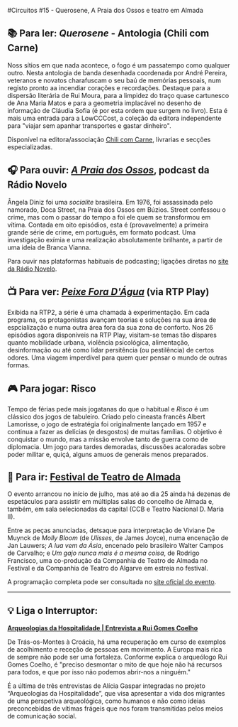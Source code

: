 \#Circuitos #15 - Querosene, A Praia dos Ossos e teatro em Almada

## 📚 Para ler: *Querosene* - Antologia (Chili com Carne)

Noss sítios em que nada acontece, o fogo é um passatempo como qualquer outro. Nesta antologia de banda desenhada coordenada por André Pereira, veteranos e novatos charafuscam o seu baú de memórias pessoais, num registo pronto aa incendiar corações e recordações. Destaque para a dispersão literária de Rui Moura, para a limpidez do traço quase cartunesco de Ana Maria Matos e para a geometria implacável no desenho de informação de Cláudia Sofia (é por esta ordem que surgem no livro). Esta é mais uma entrada para a LowCCCost, a coleção da editora independente para "viajar sem apanhar transportes e gastar dinheiro".

Disponível na editora/associação [Chili com Carne](https://www.chilicomcarne.com/), livrarias e secções especializadas.

## 🎧 Para ouvir: *[A Praia dos Ossos](https://www.radionovelo.com.br/praiadosossos/)*, podcast da Rádio Novelo

Ângela Diniz foi uma *socialite* brasileira. Em 1976, foi assassinada pelo namorado, Doca Street, na Praia dos Ossos em Búzios. Street confessou o crime, mas com o passar do tempo a foi ele quem se transformou em vítima. Contada em oito episódios, esta é (provavelmente) a primeira grande série de crime, em português, em formato podcast. Uma investigação exímia e uma realização absolutamente brilhante, a partir de uma ideia de Branca Vianna.

Para ouvir nas plataformas habituais de podcasting; ligações diretas no [site da Rádio Novelo](https://www.radionovelo.com.br/praiadosossos/).

## 📺 Para ver: *[Peixe Fora D'Água](https://www.rtp.pt/play/p8084/e512524/peixe-fora-de-agua)* (via RTP Play)

Exibida na RTP2, a série é uma chamada à experimentação. Em cada programa, os protagonistas avançam teorias e soluções na sua área de espcialização e numa outra área fora da sua zona de conforto. Nos 26 episódios agora disponíveis na RTP Play, visitam-se temas tão díspares quanto mobilidade urbana, violência psicológica, alimentação, desinformação ou até como lidar persitência (ou pestilência) de certos odores. Uma viagem imperdível para quem quer pensar o mundo de outras formas.

## 🎮 Para jogar: Risco

Tempo de férias pede mais jogatanas do que o habitual e *Risco* é um clássico dos jogos de tabuleiro. Criado pelo cineasta francês Albert Lamorisse, o jogo de estratégia foi originalmente lançado em 1957 e continua a fazer as delícias (e desgostos) de muitas famílias. O objetivo é conquistar o mundo, mas a missão envolve tanto de guerra como de diplomacia. Um jogo para tardes demoradas, discussões acaloradas sobre poder militar e, quiçá, alguns amuos de generais menos preparados.

## 🎡 Para ir: [Festival de Teatro de Almada](https://festival.ctalmada.pt/)

O evento arrancou no início de julho, mas até ao dia 25 ainda há dezenas de espetáculos para assistir em múltiplas salas do concelho de Almada e, também, em sala selecionadas da capital (CCB e Teatro Nacional D. Maria II).

Entre as peças anunciadas, detsaque para interpretação de Viviane De Muynck de *Molly Bloom* (de *Ulisses*, de James Joyce), numa encenação de Jan Lauwers; *A lua vem da Ásia*, encenado pelo brasileiro Walter Campos de Carvalho; e *Um gajo nunca mais é a mesma coisa*, de Rodrigo Francisco, uma co-produção da Companhia de Teatro de Almada no Festival e da Companhia de Teatro do Algarve em estreia no festival.

A programação completa pode ser consultada no [site oficial do evento](https://festival.ctalmada.pt/38fa-espectaculos/).

---

## 💡 Liga o Interruptor:

**[Arqueologias da Hospitalidade | Entrevista a Rui Gomes Coelho](https://interruptor.pt/artigos/arqueologias-da-hospitalidade--entrevista-a-rui-gomes)**

De Trás-os-Montes à Croácia, há uma recuperação em curso de exemplos de acolhimento e receção de pessoas em movimento. A Europa mais rica de sempre não pode ser uma fortaleza. Conforme explica o arqueólogo Rui Gomes Coelho, é "preciso desmontar o mito de que hoje não há recursos para todos, e que por isso não podemos abrir-nos a ninguém."

É a última de três entrevistas de Alícia Gaspar integradas no projeto “Arqueologias da Hospitalidade”, que visa apresentar a vida dos migrantes de uma perspetiva arqueológica, como humanos e não como ideias preconcebidas de vítimas frágeis que nos foram transmitidas pelos meios de comunicação social.